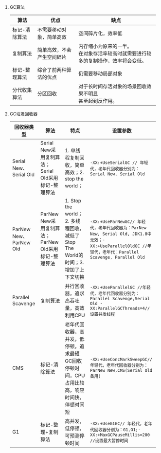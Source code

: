 1. GC算法

   | 算法          | 优点                       | 缺点                                                         |
   | ------------- | -------------------------- | ------------------------------------------------------------ |
   | 标记-清除算法 | 不需要移动对象，简单高效   | 空间碎片化，效率低                                           |
   | 复制算法      | 简单高效，不会产生空间碎片 | 内存缩小为原来的一半。<br />在对象存活率较高时就需要进行较多的复制操作，效率将会变低。 |
   | 标记-整理算法 | 综合了前两种算法的优点     | 仍需要移动局部对象                                           |
   | 分代收集算法  | 分区回收                   | 对于长时间存活对象的场景回收效果不明显<br />甚至起到反作用。 |

2. GC垃圾回收器

   | 回收器类型             | 算法                                                | 特点                                                         | 设置参数                                                     |
   | ---------------------- | --------------------------------------------------- | ------------------------------------------------------------ | ------------------------------------------------------------ |
   | Serial New、Serial Old | Serial New采用复制算法；Serial Old采用标记-整理算法 | 1. 单线程复制回收，简单高效；2. stop the world；             | `-XX:+UseSerialGC // 年轻代，老年代回收器分别为：Serial New, Serial Old` |
   | ParNew New、ParNew Old | ParNew New采用复制算法；ParNew Old采用标记-整理算法 | 1. Stop the world；2. 多线程回收，减低了Stop The World的时间；3.增加了上下文切换 | `-XX:+UseParNewGC// 年轻代，老年代回收器为：ParNew New, Serial Old, JDK1.8中无效；-XX:+UseParallelOldGC //年轻代，老年代：Parallel Scavenge, Parallel Old` |
   | Parallel Scavenge      | 复制算法                                            | 并行回收器，追求高吞吐量，高效利用CPU                        | `-XX:+UseParallelGC //年轻代，老年代回收器分别为：Parallel Scavenge,Serial Old -XX:ParallelGCThreads=4//设置并发线程` |
   | CMS                    | 标记-清除算法                                       | 老年代回收器，高并发，低停顿，追求最短GC回收停顿时间，CPU占用比较高，响应时间快，停顿时间短 | `-XX:+UseConcMarkSweepGC//年轻代，老年代回收器分别为：ParNew New,CMS(Serial Old备用)` |
   | G1                     | 标记-整理+复制算法                                  | 高并发，低停顿，可预测停顿时间                               | `-XX:+UseG1GC// 年轻代，老年代回收器分别为：G1,G1;-XX:+MaxGCPauseMillis=200 //设置最大暂停时间` |

   
